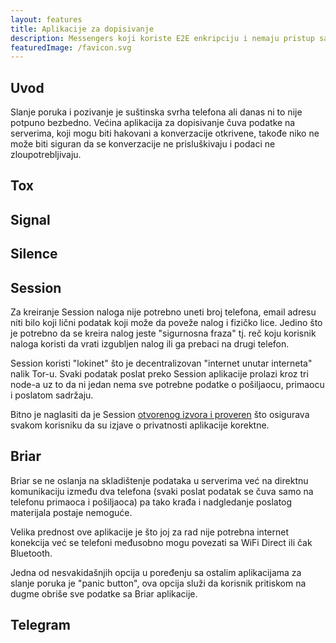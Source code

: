 ```yaml
---
layout: features
title: Aplikacije za dopisivanje
description: Messengers koji koriste E2E enkripciju i nemaju pristup sadžaju poruka
featuredImage: /favicon.svg
---
```


## Uvod

Slanje poruka i pozivanje je suštinska svrha telefona ali danas ni to nije potpuno bezbedno. Većina aplikacija za dopisivanje čuva podatke na serverima, koji mogu biti hakovani a konverzacije otkrivene, takođe niko ne može biti siguran da se konverzacije ne prisluškivaju i podaci ne zloupotrebljivaju.

## Tox

## Signal

## Silence

## Session

Za kreiranje Session naloga nije potrebno uneti broj telefona, email adresu niti bilo koji lični podatak koji može da poveže nalog i fizičko lice. Jedino što je potrebno da se kreira nalog jeste "sigurnosna fraza" tj. reč koju korisnik naloga koristi da vrati izgubljen nalog ili ga prebaci na drugi telefon.

Session koristi "lokinet" što je decentralizovan "internet unutar interneta" nalik Tor-u. Svaki podatak poslat preko Session aplikacije prolazi kroz tri node-a uz to da ni jedan nema sve potrebne podatke o pošiljaocu, primaocu i poslatom sadržaju.

Bitno je naglasiti da je Session [otvorenog izvora i proveren](https://blog.quarkslab.com/resources/2021-05-04_audit-of-session-secure-messaging-application/20-08-Oxen-REP-v1.4.pdf) što osigurava svakom korisniku da su izjave o privatnosti aplikacije korektne.

## Briar

Briar se ne oslanja na skladištenje podataka u serverima već na direktnu komunikaciju između dva telefona (svaki poslat podatak se čuva samo na telefonu primaoca i pošiljaoca) pa tako krađa i nadgledanje poslatog materijala postaje nemoguće.

Velika prednost ove aplikacije je što joj za rad nije potrebna internet konekcija već se telefoni međusobno mogu povezati sa WiFi Direct ili čak Bluetooth.

Jedna od nesvakidašnjih opcija u poređenju sa ostalim aplikacijama za slanje poruka je "panic button", ova opcija služi da korisnik pritiskom na dugme obriše sve podatke sa Briar aplikacije.

## Telegram
